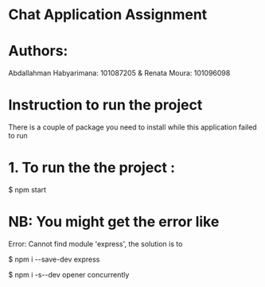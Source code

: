 # Chat Application Assignment

# Authors:

Abdallahman Habyarimana: 101087205  &   Renata Moura: 101096098

# Instruction to run the project

There is a couple of package you need to install while this application failed to run 
 
# 1. To run the the project :

$ npm start

# NB: You might get the error like 

Error: Cannot find module 'express', the solution is to

$ npm i --save-dev express


$ npm i -s--dev opener concurrently







